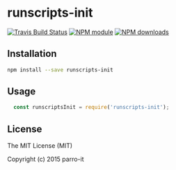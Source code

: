 # runscripts-init



[![Travis Build Status](https://img.shields.io/travis/parro-it/runscripts-init.svg)](http://travis-ci.org/parro-it/runscripts-init)
[![NPM module](https://img.shields.io/npm/v/runscripts-init.svg)](https://npmjs.org/package/runscripts-init)
[![NPM downloads](https://img.shields.io/npm/dt/runscripts-init.svg)](https://npmjs.org/package/runscripts-init)

## Installation

```bash
npm install --save runscripts-init
```

## Usage

```javascript
  const runscriptsInit = require('runscripts-init');
```

## License


The MIT License (MIT)

Copyright (c) 2015 parro-it
